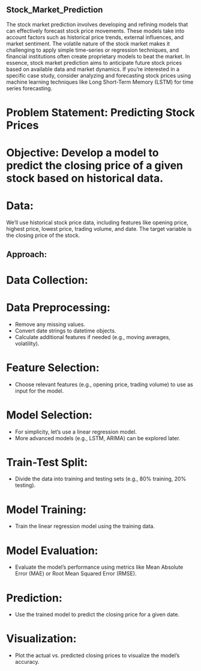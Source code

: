 ## Stock_Market_Prediction
The stock market prediction involves developing and refining models that can effectively forecast stock price movements. These models take into account factors such as historical price trends, external influences, and market sentiment. The volatile nature of the stock market makes it challenging to apply simple time-series or regression techniques, and financial institutions often create proprietary models to beat the market. In essence, stock market prediction aims to anticipate future stock prices based on available data and market dynamics. If you’re interested in a specific case study, consider analyzing and forecasting stock prices using machine learning techniques like Long Short-Term Memory (LSTM) for time series forecasting.

# Problem Statement: Predicting Stock Prices

# Objective: Develop a model to predict the closing price of a given stock based on historical data.

# Data:

We’ll use historical stock price data, including features like opening price, highest price, lowest price, trading volume, and date.
The target variable is the closing price of the stock.

## Approach:
# Data Collection:
# Data Preprocessing:
* Remove any missing values.
* Convert date strings to datetime objects.
* Calculate additional features if needed (e.g., moving averages, volatility).
# Feature Selection:
* Choose relevant features (e.g., opening price, trading volume) to use as input for the model.
# Model Selection:
* For simplicity, let’s use a linear regression model.
* More advanced models (e.g., LSTM, ARIMA) can be explored later.

# Train-Test Split:
* Divide the data into training and testing sets (e.g., 80% training, 20% testing).
# Model Training:
* Train the linear regression model using the training data.
# Model Evaluation:
* Evaluate the model’s performance using metrics like Mean Absolute Error (MAE) or Root Mean Squared Error (RMSE).
# Prediction:
* Use the trained model to predict the closing price for a given date.
# Visualization:
* Plot the actual vs. predicted closing prices to visualize the model’s accuracy.
